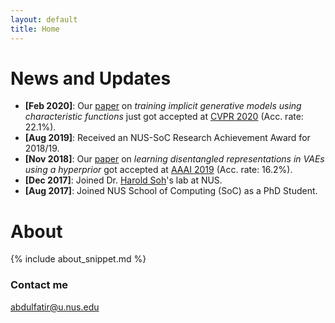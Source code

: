 ```yaml
---
layout: default
title: Home
---
```


# News and Updates

* **[Feb 2020]**: Our [paper](https://arxiv.org/abs/1909.07425) on *training implicit generative models using characteristic functions* just got accepted at [CVPR 2020](http://cvpr2020.thecvf.com) (Acc. rate: 22.1%).
* **[Aug 2019]**: Received an NUS-SoC Research Achievement Award for 2018/19.
* **[Nov 2018]**: Our [paper](https://arxiv.org/abs/1809.04497) on *learning disentangled representations in VAEs using a hyperprior* got accepted at [AAAI 2019](https://aaai.org/Conferences/AAAI-19/) (Acc. rate: 16.2%).
* **[Dec 2017]**: Joined Dr. [Harold Soh](https://haroldsoh.com/)'s lab at NUS.
* **[Aug 2017]**: Joined NUS School of Computing (SoC) as a PhD Student.

# About

{% include about_snippet.md %}

### Contact me

[abdulfatir@u.nus.edu](mailto:abdulfatir@u.nus.edu)
